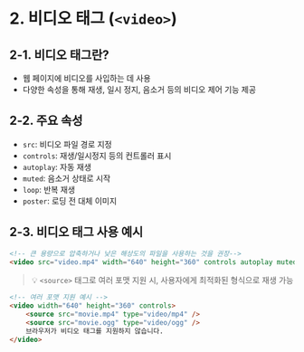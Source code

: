 # 2. 비디오 태그 (`<video>`)

## 2-1. 비디오 태그란?

-   웹 페이지에 비디오를 사입하는 데 사용
-   다양한 속성을 통해 재생, 일시 정지, 음소거 등의 비디오 제어 기능 제공

## 2-2. 주요 속성

-   `src`: 비디오 파일 경로 지정
-   `controls`: 재생/일시정지 등의 컨트롤러 표시
-   `autoplay`: 자동 재생
-   `muted`: 음소거 상태로 시작
-   `loop`: 반복 재생
-   `poster`: 로딩 전 대체 이미지

## 2-3. 비디오 태그 사용 예시

```html
<!-- 큰 용량으로 압축하거나 낮은 해상도의 파일을 사용하는 것을 권장-->
<video src="video.mp4" width="640" height="360" controls autoplay muted loop></video>
```

> 💡 `<source>` 태그로 여러 포맷 지원 시, 사용자에게 최적화된 형식으로 재생 가능

```html
<!-- 여러 포맷 지원 예시 -->
<video width="640" height="360" controls>
    <source src="movie.mp4" type="video/mp4" />
    <source src="movie.ogg" type="video/ogg" />
    브라우저가 비디오 태그를 지원하지 않습니다.
</video>
```
